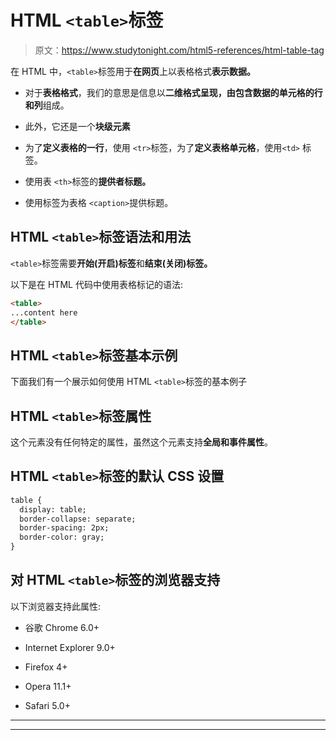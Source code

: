# HTML `<table>`标签

> 原文：<https://www.studytonight.com/html5-references/html-table-tag>

在 HTML 中，`<table>`标签用于**在网页**上以表格格式**表示数据。**

*   对于**表格格式**，我们的意思是信息以**二维格式呈现，由包含数据的单元格的行和列**组成。

*   此外，它还是一个**块级元素**

*   为了**定义表格的一行**，使用 `<tr>`标签，为了**定义表格单元格**，使用`<td>` 标签。

*   使用表 `<th>`标签的**提供者标题。**

*   使用标签为表格 `<caption>`提供标题。

## HTML `<table>`标签语法和用法

`<table>`标签需要**开始(开启)标签**和**结束(关闭)标签。**

以下是在 HTML 代码中使用表格标记的语法:

```html
<table>
...content here
</table>
```

## HTML `<table>`标签基本示例

下面我们有一个展示如何使用 HTML `<table>`标签的基本例子

## HTML `<table>`标签属性

这个元素没有任何特定的属性，虽然这个元素支持**全局和事件属性**。

## HTML `<table>`标签的默认 CSS 设置

```html
table {
  display: table;
  border-collapse: separate;
  border-spacing: 2px;
  border-color: gray;
}
```

## 对 HTML `<table>`标签的浏览器支持

以下浏览器支持此属性:

*   谷歌 Chrome 6.0+

*   Internet Explorer 9.0+

*   Firefox 4+

*   Opera 11.1+

*   Safari 5.0+

* * *

* * *